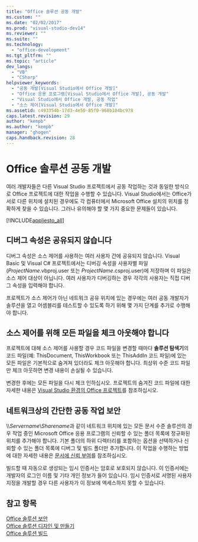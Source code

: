 ```yaml
---
title: "Office 솔루션 공동 개발"
ms.custom: ""
ms.date: "02/02/2017"
ms.prod: "visual-studio-dev14"
ms.reviewer: ""
ms.suite: ""
ms.technology: 
  - "office-development"
ms.tgt_pltfrm: ""
ms.topic: "article"
dev_langs: 
  - "VB"
  - "CSharp"
helpviewer_keywords: 
  - "공동 개발[Visual Studio에서 Office 개발]"
  - "Office 응용 프로그램[Visual Studio에서 Office 개발], 공동 개발"
  - "Visual Studio에서 Office 개발, 공동 작업"
  - "소스 제어[Visual Studio에서 Office 개발]"
ms.assetid: c493354b-17d3-4e50-85f0-968b104bc978
caps.latest.revision: 29
author: "kempb"
ms.author: "kempb"
manager: "ghogen"
caps.handback.revision: 28
---
```

# Office 솔루션 공동 개발
  여러 개발자들은 다른 Visual Studio 프로젝트에서 공동 작업하는 것과 동일한 방식으로 Office 프로젝트에 대한 작업을 수행할 수 있습니다.  Visual Studio에서는 Office가 서로 다른 위치에 설치된 경우에도 각 컴퓨터에서 Microsoft Office 설치의 위치를 정확하게 찾을 수 있습니다.  그러나 유의해야 할 몇 가지 중요한 문제들이 있습니다.  
  
 [!INCLUDE[appliesto_all](../vsto/includes/appliesto-all-md.md)]  
  
## 디버그 속성은 공유되지 않습니다  
 디버그 속성은 소스 제어를 사용하는 여러 사용자 간에 공유되지 않습니다.  Visual Basic 및 Visual C\# 프로젝트에서는 디버깅 속성을 사용자별 파일\(*ProjectName*.vbproj.user 또는 *ProjectName*.csproj.user\)에 저장하며 이 파일은 소스 제어 대상이 아닙니다.  여러 사용자가 디버깅하는 경우 각각의 사용자는 직접 디버그 속성을 입력해야 합니다.  
  
 프로젝트가 소스 제어가 아닌 네트워크 공유 위치에 있는 경우에는 여러 공동 개발자가 솔루션을 열고 어셈블리를 테스트할 수 있도록 하기 위해 몇 가지 단계를 추가로 수행해야 합니다.  
  
## 소스 제어를 위해 모든 파일을 체크 아웃해야 합니다  
 프로젝트에 대해 소스 제어를 사용할 경우 코드 파일을 변경할 때마다 **솔루션 탐색기**의 코드 파일\(예: ThisDocument, ThisWorkbook 또는 ThisAddIn 코드 파일\)에 있는 모든 파일은 기본적으로 숨겨져 있더라도 체크 아웃해야 합니다.  최상위 수준 코드 파일만 체크 아웃하면 변경 내용이 손실될 수 있습니다.  
  
 변경한 후에는 모든 파일을 다시 체크 인하십시오.  프로젝트의 숨겨진 코드 파일에 대한 자세한 내용은 [Visual Studio 환경의 Office 프로젝트](../vsto/office-projects-in-the-visual-studio-environment.md)를 참조하십시오.  
  
## 네트워크상의 간단한 공동 작업 보안  
 \\\\*Servername*\\*Sharename*과 같이 네트워크 위치에 있는 모든 문서 수준 솔루션의 경우 작업 중인 Microsoft Office 응용 프로그램의 신뢰할 수 있는 폴더 목록에 정규화된 위치를 추가해야 합니다.  기본 폴더의 하위 디렉터리를 포함하는 옵션을 선택하거나 신뢰할 수 있는 폴더 목록에 디버그 및 빌드 폴더만 추가합니다.  이 작업을 수행하는 방법에 대한 자세한 내용은 [문서에 신뢰 부여](../vsto/granting-trust-to-documents.md)를 참조하십시오.  
  
 빌드할 때 자동으로 생성되는 임시 인증서는 암호로 보호되지 않습니다.  이 인증서에는 개발자의 로그인 이름 및 기타 개인 정보가 들어 있습니다.  임시 인증서로 서명된 사용자 지정을 개발할 경우 다른 사용자가 이 정보에 액세스하지 못할 수 있습니다.  
  
## 참고 항목  
 [Office 솔루션 보안](../vsto/securing-office-solutions.md)   
 [Office 솔루션 디자인 및 만들기](../vsto/designing-and-creating-office-solutions.md)   
 [Office 솔루션 빌드](../vsto/building-office-solutions.md)  
  
  